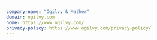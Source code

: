 ```yaml
---
company-name: "Ogilvy & Mather"
domain: ogilvy.com
home: https://www.ogilvy.com/
privacy-policy: https://www.ogilvy.com/privacy-policy/
---
```




